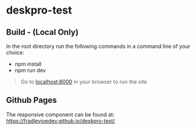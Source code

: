 # deskpro-test

## Build - (Local Only)

In the root directory run the following commands in a command line of your choice:
* npm install
* npm run dev
> Go to [localhost:8000](http://localhost:8000/) in your browser to run the site

## Github Pages

The responsive component can be found at: https://fradleyjoedev.github.io/deskpro-test/